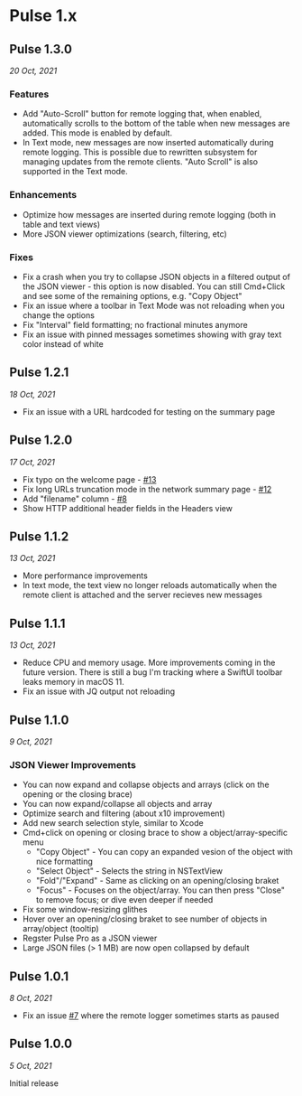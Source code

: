 # Pulse 1.x

## Pulse 1.3.0

*20 Oct, 2021*

### Features

- Add "Auto-Scroll" button for remote logging that, when enabled, automatically scrolls to the bottom of the table when new messages are added. This mode is enabled by default.
- In Text mode, new messages are now inserted automatically during remote logging. This is possible due to rewritten subsystem for managing updates from the remote clients. "Auto Scroll" is also supported in the Text mode.

### Enhancements

- Optimize how messages are inserted during remote logging (both in table and text views)
- More JSON viewer optimizations (search, filtering, etc)

### Fixes
- Fix a crash when you try to collapse JSON objects in a filtered output of the JSON viewer - this option is now disabled. You can still Cmd+Click and see some of the remaining options, e.g. "Copy Object"
- Fix an issue where a toolbar in Text Mode was not reloading when you change the options
- Fix "Interval" field formatting; no fractional minutes anymore
- Fix an issue with pinned messages sometimes showing with gray text color instead of white

## Pulse 1.2.1

*18 Oct, 2021*

- Fix an issue with a URL hardcoded for testing on the summary page

## Pulse 1.2.0

*17 Oct, 2021*

- Fix typo on the welcome page - [#13](https://github.com/kean/PulsePro/issues/13)
- Fix long URLs truncation mode in the network summary page - [#12](https://github.com/kean/PulsePro/issues/12)
- Add "filename" column - [#8](https://github.com/kean/PulsePro/issues/8)
- Show HTTP additional header fields in the Headers view

## Pulse 1.1.2

*13 Oct, 2021*

- More performance improvements
- In text mode, the text view no longer reloads automatically when the remote client is attached and the server recieves new messages

## Pulse 1.1.1

*13 Oct, 2021*

- Reduce CPU and memory usage. More improvements coming in the future version. There is still a bug I'm tracking where a SwiftUI toolbar leaks memory in macOS 11.
- Fix an issue with JQ output not reloading

## Pulse 1.1.0

*9 Oct, 2021*

### JSON Viewer Improvements

- You can now expand and collapse objects and arrays (click on the opening or the closing brace)
- You can now expand/collapse all objects and array
- Optimize search and filtering (about x10 improvement)
- Add new search selection style, similar to Xcode
- Cmd+click on opening or closing brace to show a object/array-specific menu
	- "Copy Object" - You can copy an expanded vesion of the object with nice formatting
	- "Select Object" - Selects the string in NSTextView
	- "Fold"/"Expand" - Same as clicking on an opening/closing braket
	- "Focus" - Focuses on the object/array. You can then press "Close" to remove focus; or dive even deeper if needed
- Fix some window-resizing glithes
- Hover over an opening/closing braket to see number of objects in array/object (tooltip)
- Regster Pulse Pro as a JSON viewer
- Large JSON files (> 1 MB) are now open collapsed by default

## Pulse 1.0.1

*8 Oct, 2021*

- Fix an issue [#7](https://github.com/kean/PulsePro/issues/7) where the remote logger sometimes starts as paused

## Pulse 1.0.0

*5 Oct, 2021*

Initial release
